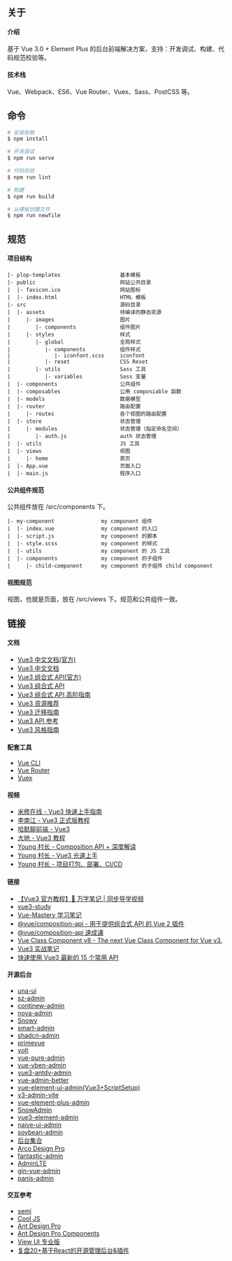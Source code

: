 ## 关于

#### 介绍

基于 Vue 3.0 + Element Plus 的后台前端解决方案，支持：开发调试、构建、代码规范校验等。

#### 技术栈

Vue、Webpack、ES6、Vue Router、Vuex、Sass、PostCSS 等。

## 命令

```bash
# 安装依赖
$ npm install

# 开发调试
$ npm run serve

# 代码校验
$ npm run lint

# 构建
$ npm run build

# 从模板创建文件
$ npm run newfile
```

## 规范

#### 项目结构

```
|- plop-templates                   基本模板
|- public                           网站公共目录
|  |- favicon.ico                   网站图标
|  |- index.html                    HTML 模板
|- src                              源码目录
|  |- assets                        待编译的静态资源
|     |- images                     图片
|        |- components              组件图片
|     |- styles                     样式
|        |- global                  全局样式
|           |- components           组件样式
|              |- iconfont.scss     iconfont
|           |- reset                CSS Reset
|        |- utils                   Sass 工具
|           |- variables            Sass 变量
|  |- components                    公共组件
|  |- composables                   公用 composiable 函数
|  |- models                        数据模型
|  |- router                        路由配置
|     |- routes                     各个视图的路由配置
|  |- store                         状态管理
|     |- modules                    状态管理（指定命名空间）
|        |- auth.js                 auth 状态管理
|  |- utils                         JS 工具
|  |- views                         视图
|     |- home                       首页
|  |- App.vue                       页面入口
|  |- main.js                       程序入口
```

#### 公共组件规范

公共组件放在 /src/components 下。

```
|- my-component               my component 组件
|  |- index.vue               my component 的入口
|  |- script.js               my component 的脚本
|  |- style.scss              my component 的样式
|  |- utils                   my component 的 JS 工具
|  |- components              my component 的子组件
|     |- child-component      my component 的子组件 child component
```

#### 视图规范

视图，也就是页面，放在 /src/views 下。规范和公共组件一致。

## 链接

#### 文档

- [Vue3 中文文档(官方)](https://v3.cn.vuejs.org/)
- [Vue3 中文文档](https://vue3js.cn/docs/zh/)
- [Vue3 组合式 API(官方)](https://composition-api.vuejs.org/zh/api.html)
- [Vue3 组合式 API](https://vue3js.cn/vue-composition-api/)
- [Vue3 组合式 API 高阶指南](https://vue3js.cn/docs/zh/guide/composition-api-introduction.html)
- [Vue3 资源推荐](https://vue3js.cn/)
- [Vue3 迁移指南](https://vue3js.cn/docs/zh/guide/migration/introduction.html)
- [Vue3 API 参考](https://vue3js.cn/docs/zh/api/)
- [Vue3 风格指南](https://vue3js.cn/docs/zh/style-guide/)

#### 配套工具

- [Vue CLI](https://cli.vuejs.org/migrating-from-v3/)
- [Vue Router](https://vue3js.cn/router4/)
- [Vuex](https://vue3js.cn/vuex/zh/)

#### 视频

- [米修在线 - Vue3 快速上手指南](https://www.bilibili.com/video/BV1HT4y137m3)
- [李南江 - Vue3 正式版教程](https://www.bilibili.com/video/BV14k4y117LL)
- [哈默聊前端 - Vue3](https://space.bilibili.com/492976859/video)
- [大地 - Vue3 教程](https://www.bilibili.com/video/BV1zt411e7fp)
- [Young 村长 - Composition API + 深度解读](https://www.bilibili.com/video/BV1my4y1m7sz)
- [Young 村长 - Vue3 光速上手](https://www.bilibili.com/video/BV1Wh411X7Xp)
- [Young 村长 - 项目打包、部署、CI/CD](https://www.bilibili.com/video/BV1Wh411X7Xp?p=30)

#### 链接

- [【Vue3 官方教程】🎄 万字笔记 | 同步导学视频 ](https://juejin.cn/post/6909247394904702984)
- [vue3-study](https://github.com/su37josephxia/vue3-study)
- [Vue-Mastery 学习笔记](https://www.yuque.com/nxtt7g/kompdt)
- [@vue/composition-api - 用于提供组合式 API 的 Vue 2 插件](https://github.com/vuejs/composition-api/blob/master/README.zh-CN.md)
- [@vue/composition-api 速成课](https://blog.csdn.net/frontend_frank/article/details/108786784)
- [Vue Class Component v8 - The next Vue Class Component for Vue v3.](https://github.com/vuejs/vue-class-component/tree/next)
- [Vue3 实战笔记](https://juejin.cn/post/6909632635665039367)
- [快速使用 Vue3 最新的 15 个常用 API](https://juejin.cn/post/6897030228867022856)

#### 开源后台

- [una-ui](https://github.com/una-ui/una-ui)
- [sz-admin](https://github.com/feiyuchuixue/sz-admin)
- [continew-admin](https://github.com/continew-org/continew-admin)
- [nova-admin](https://github.com/chansee97/nova-admin)
- [Snowy](https://github.com/xiaonuobase/Snowy)
- [smart-admin](https://github.com/1024-lab/smart-admin)
- [shadcn-admin](https://github.com/satnaing/shadcn-admin)
- [primevue](https://github.com/primefaces/primevue)
- [volt](https://volt.primevue.org/)
- [vue-pure-admin](https://github.com/pure-admin/vue-pure-admin)
- [vue-vben-admin](https://github.com/vbenjs/vue-vben-admin)
- [vue3-antdv-admin](https://github.com/buqiyuan/vue3-antdv-admin)
- [vue-admin-better](https://github.com/chuzhixin/vue-admin-better)
- [vue-element-ui-admin(Vue3+ScriptSetup)](https://github.com/xusenlin/vue-element-ui-admin)
- [v3-admin-vite](https://github.com/un-pany/v3-admin-vite)
- [vue-element-plus-admin](https://github.com/kailong321200875/vue-element-plus-admin)
- [SnowAdmin](https://gitee.com/wang_fan_w/SnowAdmin)
- [vue3-element-admin](https://github.com/youlaitech/vue3-element-admin)
- [naive-ui-admin](https://github.com/jekip/naive-ui-admin)
- [soybean-admin](https://github.com/soybeanjs/soybean-admin)
- [后台集合](http://vue.easydo.work/)
- [Arco Design Pro](https://github.com/arco-design/arco-design-pro-vue)
- [fantastic-admin](https://fantastic-admin.hurui.me/)
- [AdminLTE](https://github.com/ColorlibHQ/AdminLTE)
- [gin-vue-admin](https://github.com/flipped-aurora/gin-vue-admin)
- [panis-admin](https://github.com/paynezhuang/panis-admin)

#### 交互参考

- [semi](https://semi.design/zh-CN/)
- [Cool JS](https://cool-js.com/)
- [Ant Design Pro](https://pro.ant.design/zh-CN/)
- [Ant Design Pro Components](https://procomponents.ant.design/)
- [View UI 专业版](https://pro.iviewui.com/)
- [复盘20+基于React的开源管理后台&插件](https://juejin.cn/post/7304919237983404083)
